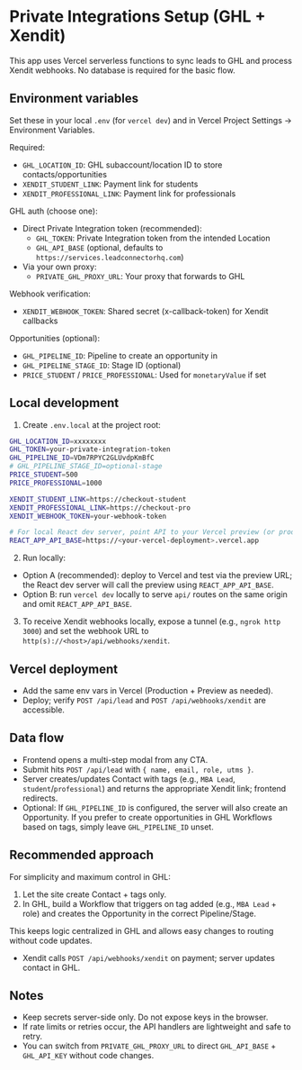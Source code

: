 # Private Integrations Setup (GHL + Xendit)

This app uses Vercel serverless functions to sync leads to GHL and process Xendit webhooks. No database is required for the basic flow.

## Environment variables

Set these in your local `.env` (for `vercel dev`) and in Vercel Project Settings → Environment Variables.

Required:
- `GHL_LOCATION_ID`: GHL subaccount/location ID to store contacts/opportunities
- `XENDIT_STUDENT_LINK`: Payment link for students
- `XENDIT_PROFESSIONAL_LINK`: Payment link for professionals

GHL auth (choose one):
- Direct Private Integration token (recommended):
  - `GHL_TOKEN`: Private Integration token from the intended Location
  - `GHL_API_BASE` (optional, defaults to `https://services.leadconnectorhq.com`)
- Via your own proxy:
  - `PRIVATE_GHL_PROXY_URL`: Your proxy that forwards to GHL

Webhook verification:
- `XENDIT_WEBHOOK_TOKEN`: Shared secret (x-callback-token) for Xendit callbacks

Opportunities (optional):
- `GHL_PIPELINE_ID`: Pipeline to create an opportunity in
- `GHL_PIPELINE_STAGE_ID`: Stage ID (optional)
- `PRICE_STUDENT` / `PRICE_PROFESSIONAL`: Used for `monetaryValue` if set

## Local development

1. Create `.env.local` at the project root:
```bash
GHL_LOCATION_ID=xxxxxxxx
GHL_TOKEN=your-private-integration-token
GHL_PIPELINE_ID=VDm7RPYC2GLUvdpKmBfC
# GHL_PIPELINE_STAGE_ID=optional-stage
PRICE_STUDENT=500
PRICE_PROFESSIONAL=1000

XENDIT_STUDENT_LINK=https://checkout-student
XENDIT_PROFESSIONAL_LINK=https://checkout-pro
XENDIT_WEBHOOK_TOKEN=your-webhook-token

# For local React dev server, point API to your Vercel preview (or prod) URL
REACT_APP_API_BASE=https://<your-vercel-deployment>.vercel.app
```

2. Run locally:
- Option A (recommended): deploy to Vercel and test via the preview URL; the React dev server will call the preview using `REACT_APP_API_BASE`.
- Option B: run `vercel dev` locally to serve `api/` routes on the same origin and omit `REACT_APP_API_BASE`.

3. To receive Xendit webhooks locally, expose a tunnel (e.g., `ngrok http 3000`) and set the webhook URL to `http(s)://<host>/api/webhooks/xendit`.

## Vercel deployment

- Add the same env vars in Vercel (Production + Preview as needed).
- Deploy; verify `POST /api/lead` and `POST /api/webhooks/xendit` are accessible.

## Data flow

- Frontend opens a multi-step modal from any CTA.
- Submit hits `POST /api/lead` with `{ name, email, role, utms }`.
- Server creates/updates Contact with tags (e.g., `MBA Lead`, `student`/`professional`) and returns the appropriate Xendit link; frontend redirects.
- Optional: If `GHL_PIPELINE_ID` is configured, the server will also create an Opportunity. If you prefer to create opportunities in GHL Workflows based on tags, simply leave `GHL_PIPELINE_ID` unset.

## Recommended approach

For simplicity and maximum control in GHL:
1. Let the site create Contact + tags only.
2. In GHL, build a Workflow that triggers on tag added (e.g., `MBA Lead` + role) and creates the Opportunity in the correct Pipeline/Stage.

This keeps logic centralized in GHL and allows easy changes to routing without code updates.
- Xendit calls `POST /api/webhooks/xendit` on payment; server updates contact in GHL.

## Notes

- Keep secrets server-side only. Do not expose keys in the browser.
- If rate limits or retries occur, the API handlers are lightweight and safe to retry.
- You can switch from `PRIVATE_GHL_PROXY_URL` to direct `GHL_API_BASE` + `GHL_API_KEY` without code changes.


